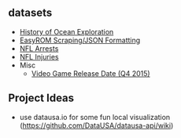 datasets
-------------------------------------

* [History of Ocean Exploration](https://raw.githubusercontent.com/elzii/datasets/master/ocean-exploration/data.json)
* [EasyROM Scraping/JSON Formatting](https://github.com/elzii/datasets/tree/master/easyrom/json)
* [NFL Arrests](https://github.com/elzii/datasets/tree/master/nfl-arrests)
* [NFL Injuries](https://github.com/elzii/datasets/tree/master/nfl-injuries)
* Misc
  * [Video Game Release Date (Q4 2015)](https://raw.githubusercontent.com/elzii/datasets/master/misc/upcoming-videogames-2015.json)




## Project Ideas

* use datausa.io for some fun local visualization (https://github.com/DataUSA/datausa-api/wiki)